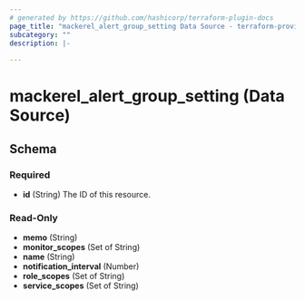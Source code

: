 ```yaml
---
# generated by https://github.com/hashicorp/terraform-plugin-docs
page_title: "mackerel_alert_group_setting Data Source - terraform-provider-mackerel"
subcategory: ""
description: |-
  
---
```


# mackerel_alert_group_setting (Data Source)





<!-- schema generated by tfplugindocs -->
## Schema

### Required

- **id** (String) The ID of this resource.

### Read-Only

- **memo** (String)
- **monitor_scopes** (Set of String)
- **name** (String)
- **notification_interval** (Number)
- **role_scopes** (Set of String)
- **service_scopes** (Set of String)


